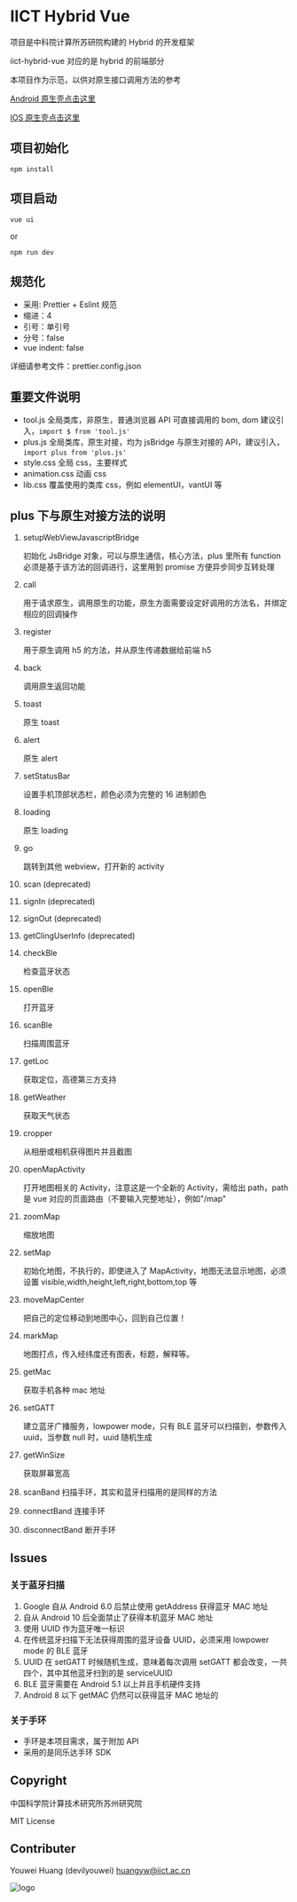 # IICT Hybrid Vue

项目是中科院计算所苏研院构建的 Hybrid 的开发框架

iict-hybrid-vue 对应的是 hybrid 的前端部分

本项目作为示范，以供对原生接口调用方法的参考

[Android 原生壳点击这里](https://github.com/CAS-IICT/iict-hybrid-android)

[IOS 原生壳点击这里](https://github.com/CAS-IICT/iict-hybrid-ios)

## 项目初始化

```
npm install
```

## 项目启动

```
vue ui
```

or

```
npm run dev
```

## 规范化

-   采用: Prettier + Eslint 规范
-   缩进：4
-   引号：单引号
-   分号：false
-   vue indent: false

详细请参考文件：prettier.config.json

## 重要文件说明

-   tool.js 全局类库，非原生，普通浏览器 API 可直接调用的 bom, dom 建议引入，`import $ from 'tool.js'`
-   plus.js 全局类库，原生对接，均为 jsBridge 与原生对接的 API，建议引入，`import plus from 'plus.js'`
-   style.css 全局 css，主要样式
-   animation.css 动画 css
-   lib.css 覆盖使用的类库 css，例如 elementUI，vantUI 等

## plus 下与原生对接方法的说明

1. setupWebViewJavascriptBridge

    初始化 JsBridge 对象，可以与原生通信，核心方法，plus 里所有 function 必须是基于该方法的回调进行，这里用到 promise 方便异步同步互转处理

2. call

    用于请求原生，调用原生的功能，原生方面需要设定好调用的方法名，并绑定相应的回调操作

3. register

    用于原生调用 h5 的方法，并从原生传递数据给前端 h5

4. back

    调用原生返回功能

5. toast

    原生 toast

6. alert

    原生 alert

7. setStatusBar

    设置手机顶部状态栏，颜色必须为完整的 16 进制颜色

8. loading

    原生 loading

9. go

    跳转到其他 webview，打开新的 activity

10. scan (deprecated)

11. signIn (deprecated)

12. signOut (deprecated)

13. getClingUserInfo (deprecated)

14. checkBle

    检查蓝牙状态

15. openBle

    打开蓝牙

16. scanBle

    扫描周围蓝牙

17. getLoc

    获取定位，高德第三方支持

18. getWeather

    获取天气状态

19. cropper

    从相册或相机获得图片并且截图

20. openMapActivity

    打开地图相关的 Activity，注意这是一个全新的 Activity，需给出 path，path 是 vue 对应的页面路由（不要输入完整地址），例如"/map"

21. zoomMap

    缩放地图

22. setMap

    初始化地图，不执行的，即使进入了 MapActivity，地图无法显示地图，必须设置 visible,width,height,left,right,bottom,top 等

23. moveMapCenter

    把自己的定位移动到地图中心，回到自己位置！

24. markMap

    地图打点，传入经纬度还有图表，标题，解释等。

25. getMac

    获取手机各种 mac 地址

26. setGATT

    建立蓝牙广播服务，lowpower mode，只有 BLE 蓝牙可以扫描到，参数传入 uuid，当参数 null 时，uuid 随机生成

27. getWinSize

    获取屏幕宽高

28. scanBand
    扫描手环，其实和蓝牙扫描用的是同样的方法

29. connectBand
    连接手环

30. disconnectBand
    断开手环

## Issues

### 关于蓝牙扫描

1. Google 自从 Android 6.0 后禁止使用 getAddress 获得蓝牙 MAC 地址
2. 自从 Android 10 后全面禁止了获得本机蓝牙 MAC 地址
3. 使用 UUID 作为蓝牙唯一标识
4. 在传统蓝牙扫描下无法获得周围的蓝牙设备 UUID，必须采用 lowpower mode 的 BLE 蓝牙
5. UUID 在 setGATT 时候随机生成，意味着每次调用 setGATT 都会改变，一共四个，其中其他蓝牙扫到的是 serviceUUID
6. BLE 蓝牙需要在 Android 5.1 以上并且手机硬件支持
7. Android 8 以下 getMAC 仍然可以获得蓝牙 MAC 地址的

### 关于手环

-   手环是本项目需求，属于附加 API
-   采用的是同乐达手环 SDK

## Copyright

中国科学院计算技术研究所苏州研究院

MIT License

## Contributer

Youwei Huang (devilyouwei) huangyw@iict.ac.cn

![logo](http://nwzimg.wezhan.cn/contents/sitefiles2037/10185204/images/12968193.png)
